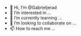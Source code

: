 - 👋 Hi, I’m @Gabrieljerad
- 👀 I’m interested in ...
- 🌱 I’m currently learning ...
- 💞️ I’m looking to collaborate on ...
- 📫 How to reach me ...

<!---
Gabrieljerad/Gabrieljerad is a ✨ special ✨ repository because its `README.md` (this file) appears on your GitHub profile.
You can click the Preview link to take a look at your changes.
--->
